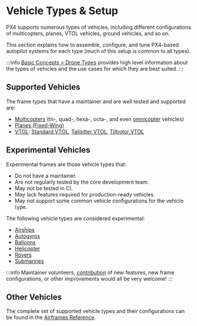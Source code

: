 # Vehicle Types & Setup

PX4 supports numerous types of vehicles, including different configurations of multicopters, planes, VTOL vehicles, ground vehicles, and so on.

This section explains how to assemble, configure, and tune PX4-based autopilot systems for each type (much of this setup is common to all types).

:::info
[Basic Concepts > Drone Types](../getting_started/px4_basic_concepts.md#drone-types) provides high level information about the types of vehicles and the use cases for which they are best suited.
:::

## Supported Vehicles

The frame types that have a maintainer and are well tested and supported are:

- [Multicopters](../frames_multicopter/index.md) (tri-, quad-, hexa-, octa-, and even [omnicopter](../frames_multicopter/omnicopter.md) vehicles)
- [Planes (Fixed-Wing)](../frames_plane/index.md)
- [VTOL](../frames_vtol/index.md): [Standard VTOL](../frames_vtol/standardvtol.md), [Tailsitter VTOL](../frames_vtol/tailsitter.md), [Tiltrotor VTOL](../frames_vtol/tiltrotor.md)

## Experimental Vehicles

Experimental frames are those vehicle types that:

- Do not have a maintainer.
- Are not regularly tested by the core development team.
- May not be tested in CI.
- May lack features required for production-ready vehicles.
- May not support some common vehicle configurations for the vehicle type.

The following vehicle types are considered experimental:

- [Airships](../frames_airship/index.md)
- [Autogyros](../frames_autogyro/index.md)
- [Balloons](../frames_balloon/index.md)
- [Helicopter](../frames_helicopter/index.md)
- [Rovers](../frames_rover/index.md)
- [Submarines](../frames_sub/index.md)

:::info
Maintainer volunteers, [contribution](../contribute/index.md) of new features, new frame configurations, or other improvements would all be very welcome!
:::

## Other Vehicles

The complete set of supported vehicle types and their configurations can be found in the [Airframes Reference](../airframes/airframe_reference.md).

